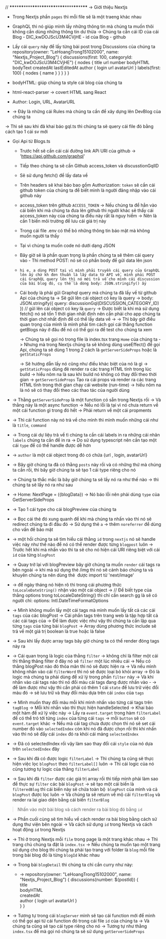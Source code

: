 // **\*\***\*\***\*\***\*\*\*\***\*\***\*\***\*\***\*\***\*\***\*\***\*\***\*\*\*\***\*\***\*\***\*\***
-> Giới thiệu Nextjs

- Trong Nextjs phần `pages` thì mỗi file sẽ là một traeng khác nhau
- GraphQL thì nó giúp mình lấy những thông tin mà chúng ta muốn thôi không cần dùng những thông tin dư thừa -> Chúng ta cần cái ID của cái Blog - DIC_kwDOJScU3M4CVjHE - id của Blog - github
- Lấy cái `query` nảy để lấy từng bài post trong Discussions của chúng ta
  repository(owner: "LeHoangTrong15102000", name: "Nextjs_Project_Blog") {
  discussions(first: 100, categoryId: "DIC_kwDOJScU3M4CVjHE") {
  nodes {
  title
  url
  number
  bodyHTML
  bodyText
  createdAt
  lastEditedAt
  author {
  login
  url
  avatarUrl
  }
  labels(first: 100) {
  nodes {
  name
  }
  }
  }
  }
  }

- bodyHTML: giúp chúng ta style cái blog của chúng ta
- html-react-parser -> covert HTML sang React
- Author: Login, URL, AvatarURL
- -> Đây là những cái Rules mà chúng ta cần để xây dựng lên DevBlog của chúng ta

-> Thì sẽ sau khi đã khai báo gql.ts thì chúng ta sẽ query cái file đó bằng cách tạo 1 cái sv mới

- Gọi Api từ Blogs.ts

  - Trước hết sẽ cần cái cái đường link APi URl của github -> 'https://api.github.com/graphql'
  - Tiếp theo chúng ta sẽ cần Github access_token và discusstionGqlID
  - Sẽ sử dụng fetch() để lấy data về
  - Trên headers sẽ khai báo bao gồm Authorization: `token` sẽ cần cái github token của chúng ta để biết mình là người đăng nhập vào cái github này

  - access_token trên github `ACCESS_TOKEN` -> Nếu chúng ta để hẳn vào cái biến khi mà chúng ta đưa lên github thì người khác sẽ thấy cái access_token này của chúng ta điều này rất là nguy hiểm -> Nên là cần 1 biến môi trường để lưu cái giá trị này
  - Trong cái file .env có thể bỏ những thông tin báo mật mà không muốn người ta thấy
  - Tại vì chúng ta muốn code nó dưới dạng JSON
  - Bây giờ sẽ là phần quan trọng là phần chúng ta sẽ thêm cái query vào - Thì method POST: nó sẽ có phần body để gửi data lên json
  - `hi e, a dùng POST tại vì mình phải truyền cái query của GraphQL lên ấy chứ kh đơn thuần là lấy data từ API về, mình phải POST cái GraphQL query lên thì nó mới trả về cho mình cái discussion của bài blog đó, cụ thể là dòng body: JSON.stringify() ấy`
  - Cái body là phải gửi Graphql query mà chúng ta đã lấy về từ github Api của chúng ta -> Sẽ gửi lên cái object có key là query -> body: JSON.stringify({ query: discussionGql(DISCUSSION_CATEGORY_ID) }) // gửi lên cái object có key là `query`
    -> Được biết là khi mà sử dụng fetch() nó sẽ tốn 1 thời gian nhất định nên cần phải cho app chúng ta thời gian chờ nhất định để có thể lấy data về
    ->
    -> Thì bây giờ điều quan trọng của mình là mình phải tìm cách gọi cái thằng function getBlogs này ở đâu để nó có thể gọi ra để test cho chúng ta xem

    -> Chúng ta sẽ gọi nó trong file là index.tsx trang `Home` của chúng ta
    -> Nhưng mà trong Nextjs chúng ta sẽ không dùng useEffect() để gọi Api, chúng ta sẽ dùng 1 trong 2 cách là `getServerSideProps` hoặc là `getStaticProps`

    -> Sẽ hướng dẫn lấy nó cũng như điều khác biệt của nó là gì
    -> `getStaticProps` dùng đẻ render ra các trang HTML tính trong lúc build -> hiểu nôm na là sau khi build nó không có thay đổi theo thời gian
    -> `getServerSideProps` Tạo ra cái props và render ra các trang HTML tĩnh trong thời gian chạy cái website (run-time) -> hiểu nôm na là nó sẽ có thay đổi theo các thao tác của người dùng

- -> Thằng `getServerSideProp` là một function có sẵn trong Nextjs rồi -> Và thằng này là một async function -> Nếu nó lỗi là tại vì nó chưa return về một cái function gì trong đó hết -> Phải return về một cái propments
- -> Thì cái function này nó trả về cho mình thì mình muốn những cái như là `title`, `command`
- -> Trong cái dự liệu trả về tì chúng ta cần cái labels in ra những cái nhãn `labels` chúng ta cần để in ra -> Do sử dụng typescript nên cần tạo một cái `type` để có thể handle được dễ hơn
- -> `author` là một cái object trong đó có chứa {url , login, avatarUrl}
- -> Bây giờ chúng ta đã có thằng `posts` này rồi và có những thứ mà chúng ta cần rồi, thì bây giờ chúng ta sẽ tạo 1 cái type riêng cho nó
- -> Chúng ta thắc mắc là bây giờ chúng ta sẽ lấy nó ra như thế nào -> thì chúng ta sẽ lấy nó ra như sau
- -> Home: NextPage = ({blogData}) -> Nó báo lỗi nên phải dùng `type` của GetServerSideProps
- -> Tạo 1 cái type cho cái blogPreview của chúng ta
- -> Bọc cái thẻ đó xung quanh để khi mà chúng ta nhấn vào thì nó sẽ redirect chúng ta đi đâu đó -> Sử dụng thẻ `a` -> thêm `noreferrer` để dùng cho vấn đề bảo mật
- -> một hồi chúng ta sẽ tìm hiểu cái thằng `id` trong `nextjs` nó sẽ handle việc này như thế nào để nó có thể render được từng `blogpost` luôn -> Trước hết khi mà nhấn vào thì ta sẽ cho nó hiện cái URl riêng biệt với cái `id` của từng `blogPost`
- -> Quay trở lại với blogPreview bây giờ chúng ta muốn `render` cái tags ra bên ngoài -> khi mà sử dụng thẻ /img thì nó sẽ cảnh báo chúng ta và khuyên chúng ta nên dùng thẻ <Image /> được import từ 'next/image'
- -> để ngày tháng nó hiện rõ thì trong cái phương thức `toLocaleDateString()` nhận vào một cái object -> // Để biết type của thằng options trong toLocaleDateString() thì chỉ cần search gg là sẽ có người chỉ: options: Intl.DateTimeFormatOptions
- -> Mình không muốn lấy một cái tags mà mình muốn lấy tất cả các cái `tags` của các blogPost -> Cái phần tags trên trang web là tập hợp tất cả các cái tags của -> Để làm được việc như vậy thì chúng ta cần lập qua từng `tags` của từng bài `blogPost` -> Array dùng phương thức include sẽ trả về một giá trị boolean là true hoặc là false
- -> Sau khi lấy được array tags bây giờ chúng ta có thể render đóng tags này ra
- -> Cái quan trọng là logic của thằng `filter` -> không chỉ là filter một cái thì thằng thăng filter ở đây nó sẽ `filter` một lúc nhiều cái -> Nếu có thằng blogPost nào đó thỏa mãn thì nó sẽ được hiện ra -> Và nếu mình không nhấn vào cái `filterWord` thì nó sẽ được loại bỏ khỏi array -> Đó là logic mà chúng ta phải dùng để xử lý trong phần `filter` này -> Và khi nhấn vào cái tags nào thì nó đổi màu cái tags đang được nhấn vào - -> để làm được như vậy thì cần phải có thêm 1 cái `state` để lưu trữ việc đổi màu đó -> sẽ lưu trữ và thay đổi màu dựa trên cái `index` của `tags`
- -> Mình muốn thay đổi màu mỗi khi mình nhấn vào từng cái tags trên `tagBlog` -> Mỗi khi nhấn vào thì thực hiện handleSelected -> Khai báo một hàm để xử lý việc này -> Lấy ra `event.target` trong hàm `filterLabel` để có thể trỏ tới từng `index` của từng cái `tags` -> mỗi `button` sẽ có `event.target` khác -> Nếu mà cái tag chưa được chọn thì nó sẽ set cái number đó vào `selectedIndex` còn khi nó đã được chọn rồi thì khi nhấn vào thì nó sẽ đẩy cái `index` đó ra khỏi cái mảng `selectedIndex`
- -> Đã có selectedIndex rồi vậy làm sao thay đổi cái `style` của nó dựa trên `selectedIndex` đây
- -> Sau khi đã có được logic `filterLabel` -> Thì chúng ta cũng sẽ thực hiện việc lọc `blogPost` theo `filterLabel[]` luôn -> Thì cái logic của nó cũng tương tự logic của thằng `filterLabel`
- -> Sau khi đã `filter` được các giá trị array rồi thì tiếp mình phải làm sao để thực sự `filter` các bài `blogPost` -> sẽ tạo một cái biến là `filteredBlog` thì cái biến này sẽ chứa toàn bộ` blogPost` của mình và cả `blogPost` được lọc luôn -> Và chúng ta sẽ return về mộ cái `filterBlog` và render ra lai giao diện bằng cái biến `filterBlog`

> Nhấn vào một bài blog và cách render ra bài blog đó bằng `id`

- -> Phần cuối cùng sẽ tìm hiểu về cách render ra bài blog bằng cách sử dụng thư viện bên ngoài -> Và cách sử dụng `id` trong Nextjs và cách hoạt động `id` trong Nextjs
- -> Thì ở trong Nextjs mỗi `file` trong page là một trang khác nhau -> Thì trang chủ chúng ta đặt là `index.tsx` -> Nếu chúng ta muốn tạo một trang sử dụng cho blog thì chúng ta phải tạo trang với folder là `blog` mỗi file trong bài blog đó là từng `blogId` khác nhau
- -> Trong bài `blogDetail` thì chúng ta chỉ cần curry như này:

  - -> repository(owner: "LeHoangTrong15102000", name: "Nextjs_Project_Blog") {
    discussions(number: ${postId}) {  
    title  
    bodyHTML  
    createdAt  
    author {
    login
    url
    avatarUrl
    }  
    }
    }

- -> Tương tự trong cái `blogServer` mình sẽ tạo cái function mới để mình có thể gọi api từ cái function đó trong cái file `id` của chúng ta -> Và chúng ta cũng sẽ tạo cái type riêng cho nó -> Tương tự như thằng `index.tsx` để mà gọi nó chúng ta sẽ sử dụng `getServerSideProps`
